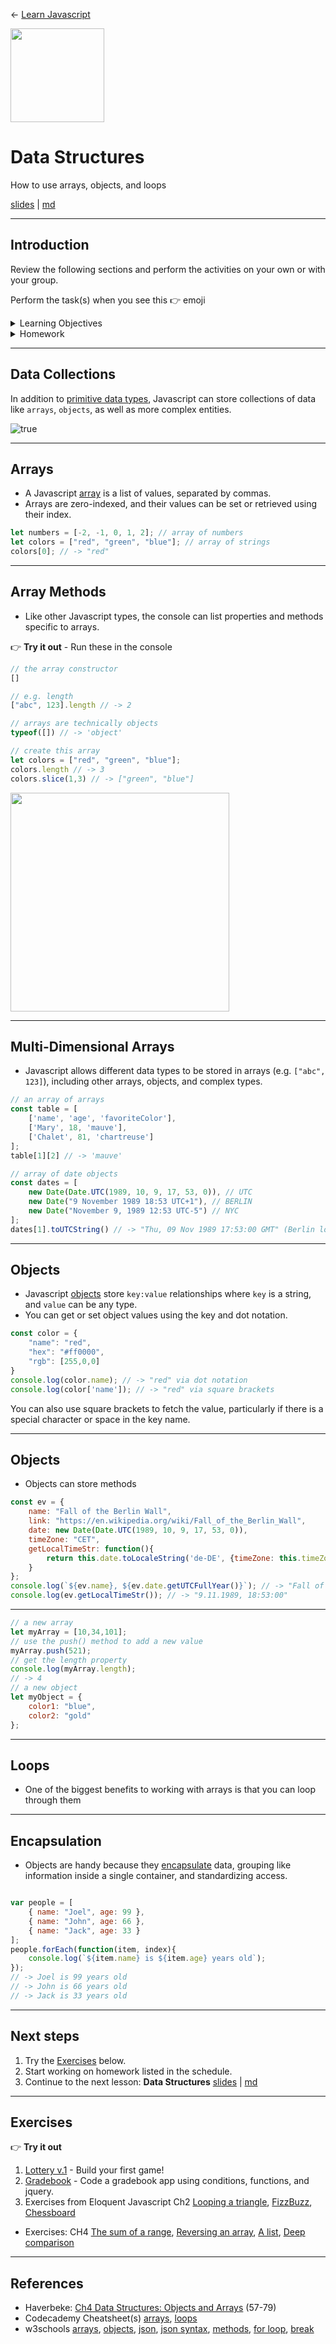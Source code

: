 <!-- paginate: true -->

← [Learn Javascript](../../)

<a href="../../"><img width="150" src="../../assets/img/logos/logo-javascript-150w.png"></a>

# Data Structures

How to use arrays, objects, and loops

<span class="slides-small"><a href="slides.html">slides</a> | <a href="data-structures.md">md</a></span>

<!--
Presentation comments ...
-->


---

## Introduction

Review the following sections and perform the activities on your own or with your group.

Perform the task(s) when you see this 👉  emoji

<details>
<summary>Learning Objectives</summary>

Students who complete this module will be able to:

- Demonstrate
- Explain
- Create

</details>

<details>
<summary>Homework</summary>

- [Codecademy: JS 5-1 Arrays](https://www.codecademy.com/learn/introduction-to-javascript) (1–7)
- [Codecademy: JS 6-1 Loops](https://www.codecademy.com/learn/introduction-to-javascript) (1–7)

</details>






---

## Data Collections

In addition to <a href="https://developer.mozilla.org/en-US/docs/Glossary/Primitive" target="_blank">primitive data types</a>, Javascript can store collections of data like `arrays`, `objects`, as well as more complex entities.


![true](../../assets/img/javascript-diagram-data-types.png)



---

## Arrays

- A Javascript <a href="https://developer.mozilla.org/en-US/docs/Web/JavaScript/Reference/Global_Objects/Array" target="_blank">array</a> is a list of values, separated by commas.
- Arrays are zero-indexed, and their values can be set or retrieved using their index.

```js
let numbers = [-2, -1, 0, 1, 2]; // array of numbers
let colors = ["red", "green", "blue"]; // array of strings
colors[0]; // -> "red"
```









---

## Array Methods

<div class="twocolumn">
<div class="col">

- Like other Javascript types, the console can list properties and methods specific to arrays.

👉 **Try it out** - Run these in the console

```js
// the array constructor
[]

// e.g. length
["abc", 123].length // -> 2

// arrays are technically objects
typeof([]) // -> 'object'

// create this array
let colors = ["red", "green", "blue"];
colors.length // -> 3
colors.slice(1,3) // -> ["green", "blue"]
```

</div>
<div class="col">

<img width="350" src="../../assets/img/console-array-methods.png">

</div>
</div>





---

## Multi-Dimensional Arrays

- Javascript allows different data types to be stored in arrays (e.g. `["abc", 123]`), including other arrays, objects, and complex types.

```js
// an array of arrays
const table = [
	['name', 'age', 'favoriteColor'],
	['Mary', 18, 'mauve'],
	['Chalet', 81, 'chartreuse']
];
table[1][2] // -> 'mauve'

// array of date objects
const dates = [
	new Date(Date.UTC(1989, 10, 9, 17, 53, 0)), // UTC
	new Date("9 November 1989 18:53 UTC+1"), // BERLIN
	new Date("November 9, 1989 12:53 UTC-5") // NYC
];
dates[1].toUTCString() // -> "Thu, 09 Nov 1989 17:53:00 GMT" (Berlin local time)
```




---

## Objects

- Javascript <a href="https://developer.mozilla.org/en-US/docs/Web/JavaScript/Reference/Global_Objects/Object" target="_blank">objects</a> store `key:value` relationships where `key` is a string, and `value` can be any type.
- You can get or set object values using the key and dot notation.

```js
const color = {
	"name": "red",
	"hex": "#ff0000",
	"rgb": [255,0,0]
}
console.log(color.name); // -> "red" via dot notation
console.log(color['name']); // -> "red" via square brackets
```

<div class="caption slides-small">
	You can also use square brackets to fetch the value, particularly if there is a special character or space in the key name.
</div>






---

## Objects

- Objects can store methods


```js
const ev = {
	name: "Fall of the Berlin Wall",
	link: "https://en.wikipedia.org/wiki/Fall_of_the_Berlin_Wall",
	date: new Date(Date.UTC(1989, 10, 9, 17, 53, 0)),
	timeZone: "CET",
	getLocalTimeStr: function(){
		return this.date.toLocaleString('de-DE', {timeZone: this.timeZone})
	}
};
console.log(`${ev.name}, ${ev.date.getUTCFullYear()}`); // -> "Fall of the Berlin Wall, 1989"
console.log(ev.getLocalTimeStr()); // -> "9.11.1989, 18:53:00"
```














---


```js
// a new array
let myArray = [10,34,101];
// use the push() method to add a new value
myArray.push(521);
// get the length property
console.log(myArray.length);
// -> 4
// a new object
let myObject = {
	color1: "blue",
	color2: "gold"
};
```




---

## Loops

- One of the biggest benefits to working with arrays is that you can loop through them










---

## Encapsulation

- Objects are handy because they <a href="https://en.wikipedia.org/wiki/Encapsulation_(computer_programming)" target="_blank">encapsulate</a> data, grouping like information inside a single container, and standardizing access.

```js

var people = [
	{ name: "Joel", age: 99 },
	{ name: "John", age: 66 },
	{ name: "Jack", age: 33 }
];
people.forEach(function(item, index){
	console.log(`${item.name} is ${item.age} years old`);
});
// -> Joel is 99 years old
// -> John is 66 years old
// -> Jack is 33 years old
```








---


## Next steps

1. Try the [Exercises](#exercises) below.
1. Start working on homework listed in the schedule.
1. Continue to the next lesson: **Data Structures** [slides](../jquery/slides.html) | [md](../jquery/jquery.md)



---

## Exercises

👉 **Try it out**

1. [Lottery v.1](../../topics/games/the-lottery/README.md) - Build your first game!
1. [Gradebook](../../topics/single-page-apps/grade-book/README.md) - Code a gradebook app using conditions, functions, and jquery.
1. Exercises from Eloquent Javascript Ch2 [Looping a triangle](https://eloquentjavascript.net/02_program_structure.html#h_TcUD2vzyMe), [FizzBuzz](https://eloquentjavascript.net/02_program_structure.html#h_TcUD2vzyMe), [Chessboard](https://eloquentjavascript.net/02_program_structure.html#h_TcUD2vzyMe)


- Exercises: CH4 [The sum of a range](https://eloquentjavascript.net/04_data.html#i_8ZspxiCEC/), [Reversing an array](https://eloquentjavascript.net/04_data.html#i_6xTmjj4Rf5), [A list](https://eloquentjavascript.net/04_data.html#i_nSTX34CM1M), [Deep comparison](https://eloquentjavascript.net/04_data.html#i_IJBU+aXOIC)




---

## References

- Haverbeke: [Ch4 Data Structures: Objects and Arrays](https://eloquentjavascript.net/04_data.html) (57-79)
- Codecademy Cheatsheet(s) [arrays](reference-sheets/js-05-arrays.pdf), [loops](reference-sheets/js-06-loops.pdf)
- w3schools [arrays](https://www.w3schools.com/js/js_arrays.asp), [objects](https://www.w3schools.com/js/js_objects.asp), [json](https://www.w3schools.com/js/js_json_intro.asp), [json syntax](https://www.w3schools.com/js/js_json_syntax.asp), [methods](https://www.w3schools.com/js/js_htmldom_methods.asp), [for loop](https://www.w3schools.com/js/js_loop_for.asp), [break](https://www.w3schools.com/js/js_break.asp)
